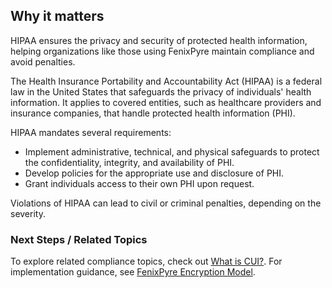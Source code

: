 
## Why it matters
HIPAA ensures the privacy and security of protected health information, helping organizations like those using FenixPyre maintain compliance and avoid penalties.

The Health Insurance Portability and Accountability Act (HIPAA) is a federal law in the United States that safeguards the privacy of individuals' health information. It applies to covered entities, such as healthcare providers and insurance companies, that handle protected health information (PHI).

HIPAA mandates several requirements:
- Implement administrative, technical, and physical safeguards to protect the confidentiality, integrity, and availability of PHI.
- Develop policies for the appropriate use and disclosure of PHI.
- Grant individuals access to their own PHI upon request.

Violations of HIPAA can lead to civil or criminal penalties, depending on the severity.

### Next Steps / Related Topics
To explore related compliance topics, check out [What is CUI?](/11-references-&-glossary/what-is-cui). For implementation guidance, see [FenixPyre Encryption Model](/02-core-concepts/encryption-model).